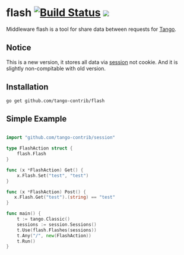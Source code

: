 flash [![Build Status](https://drone.io/github.com/tango-contrib/flash/status.png)](https://drone.io/github.com/tango-contrib/flash/latest) [![](http://gocover.io/_badge/github.com/tango-contrib/flash)](http://gocover.io/github.com/tango-contrib/flash)
======

Middleware flash is a tool for share data between requests for [Tango](https://github.com/lunny/tango). 

## Notice

This is a new version, it stores all data via [session](https://github.com/tango-contrib/session) not cookie. And it is slightly non-compitable with old version.

## Installation

    go get github.com/tango-contrib/flash

## Simple Example

```Go

import "github.com/tango-contrib/session"

type FlashAction struct {
    flash.Flash
}

func (x *FlashAction) Get() {
    x.Flash.Set("test", "test")
}

func (x *FlashAction) Post() {
   x.Flash.Get("test").(string) == "test"
}

func main() {
    t := tango.Classic()
    sessions := session.Sessions()
    t.Use(flash.Flashes(sessions))
    t.Any("/", new(FlashAction))
    t.Run()
}
```